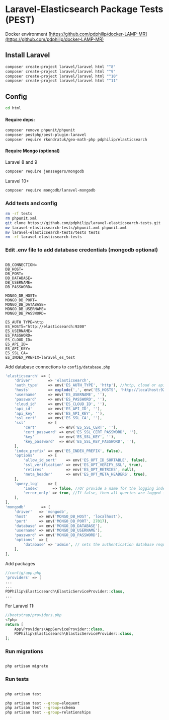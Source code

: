 # Laravel-Elasticsearch Package Tests (PEST)

Docker environment [https://github.com/pdphilip/docker-LAMP-MR](https://github.com/pdphilip/docker-LAMP-MR)

## Install Laravel

```bash
composer create-project laravel/laravel html "^8"
composer create-project laravel/laravel html "^9"
composer create-project laravel/laravel html "^10"
composer create-project laravel/laravel html "^11"

```

## Config


```bash
cd html
```
#### Require deps:
```bash
composer remove phpunit/phpunit
composer pestphp/pest-plugin-laravel
composer require rkondratuk/geo-math-php pdphilip/elasticsearch
```

#### Require Mongo (optional)
Laravel 8 and 9
```bash
composer require jenssegers/mongodb
```
Laravel 10+
```bash
composer require mongodb/laravel-mongodb
```

### Add tests and config
```bash
rm -rf tests
rm phpunit.xml
git clone https://github.com/pdphilip/laravel-elasticsearch-tests.git
mv laravel-elasticsearch-tests/phpunit.xml phpunit.xml
mv laravel-elasticsearch-tests/tests tests
rm -rf laravel-elasticsearch-tests
```

### Edit .env file to add database credentials (mongodb optional)

```dotenv

DB_CONNECTION=
DB_HOST=
DB_PORT=
DB_DATABASE=
DB_USERNAME=
DB_PASSWORD=

MONGO_DB_HOST=
MONGO_DB_PORT=
MONGO_DB_DATABASE=
MONGO_DB_USERNAME=
MONGO_DB_PASSWORD=

ES_AUTH_TYPE=http
ES_HOSTS="http://elasticsearch:9200"
ES_USERNAME=
ES_PASSWORD=
ES_CLOUD_ID=
ES_API_ID=
ES_API_KEY=
ES_SSL_CA=
ES_INDEX_PREFIX=laravel_es_test

```

Add database connections to `config/database.php`

```php
'elasticsearch' => [
    'driver'       => 'elasticsearch',
    'auth_type'    => env('ES_AUTH_TYPE', 'http'), //http, cloud or api
    'hosts'        => explode(',', env('ES_HOSTS', 'http://localhost:9200')),
    'username'     => env('ES_USERNAME', ''),
    'password'     => env('ES_PASSWORD', ''),
    'cloud_id'     => env('ES_CLOUD_ID', ''),
    'api_id'       => env('ES_API_ID', ''),
    'api_key'      => env('ES_API_KEY', ''),
    'ssl_cert'     => env('ES_SSL_CA', ''),
    'ssl'          => [
        'cert'          => env('ES_SSL_CERT', ''),
        'cert_password' => env('ES_SSL_CERT_PASSWORD', ''),
        'key'           => env('ES_SSL_KEY', ''),
        'key_password'  => env('ES_SSL_KEY_PASSWORD', ''),
    ],
    'index_prefix' => env('ES_INDEX_PREFIX', false),
    'options'      => [
        'allow_id_sort'    => env('ES_OPT_ID_SORTABLE', false),
        'ssl_verification' => env('ES_OPT_VERIFY_SSL', true),
        'retires'          => env('ES_OPT_RETRIES', null),
        'meta_header'      => env('ES_OPT_META_HEADERS', true),
    ],
    'query_log'    => [
        'index'      => false, //Or provide a name for the logging index ex: 'laravel_query_logs'
        'error_only' => true, //If false, then all queries are logged if the query_log index is set
    ],
],
'mongodb'       => [
    'driver'   => 'mongodb',
    'host'     => env('MONGO_DB_HOST', 'localhost'),
    'port'     => env('MONGO_DB_PORT', 27017),
    'database' => env('MONGO_DB_DATABASE'),
    'username' => env('MONGO_DB_USERNAME'),
    'password' => env('MONGO_DB_PASSWORD'),
    'options'  => [
        'database' => 'admin', // sets the authentication database required by mongo 3
    ],
],
```

Add packages

```php
//config/app.php
'providers' => [
...
...
PDPhilip\Elasticsearch\ElasticServiceProvider::class,
...
```

For Laravel 11:
```php
//bootstrap/providers.php
<?php
return [
    App\Providers\AppServiceProvider::class,
    PDPhilip\Elasticsearch\ElasticServiceProvider::class,
];

```



### Run migrations

```bash

php artisan migrate

```

### Run tests

```bash

php artisan test

php artisan test --group=eloquent
php artisan test --group=schema
php artisan test --group=relationships


```
